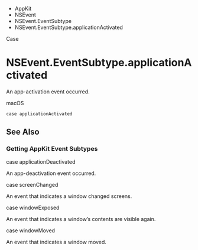

- AppKit
- NSEvent
- NSEvent.EventSubtype
-  NSEvent.EventSubtype.applicationActivated 

Case

# NSEvent.EventSubtype.applicationActivated

An app-activation event occurred.

macOS

``` source
case applicationActivated
```

## See Also

### Getting AppKit Event Subtypes

case applicationDeactivated

An app-deactivation event occurred.

case screenChanged

An event that indicates a window changed screens.

case windowExposed

An event that indicates a window’s contents are visible again.

case windowMoved

An event that indicates a window moved.

